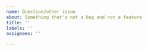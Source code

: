 ```yaml
---
name: Question/other issue
about: Something that's not a bug and not a feature
title: ''
labels: ''
assignees: ''

---
```



